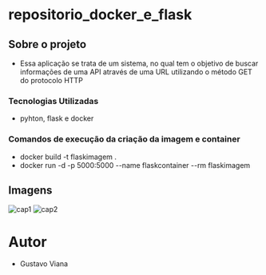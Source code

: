 # repositorio_docker_e_flask

## Sobre o projeto
- Essa aplicação se trata de um sistema, no qual tem o objetivo de buscar informações de uma API através de uma URL
utilizando o método GET do protocolo HTTP

### Tecnologias Utilizadas
- pyhton, flask e docker

### Comandos de execução da criação da imagem e container
- docker build -t flaskimagem .
- docker run -d -p 5000:5000 --name flaskcontainer --rm flaskimagem

## Imagens
![cap1](https://github.com/Gustavo12386/repositorio_docker_e_flask/assets/81700849/889f76b9-7dbd-473d-af1f-96182c227702)
![cap2](https://github.com/Gustavo12386/repositorio_docker_e_flask/assets/81700849/f2720dd7-b2e1-4122-b075-a451952dbc53)

# Autor
- Gustavo Viana

